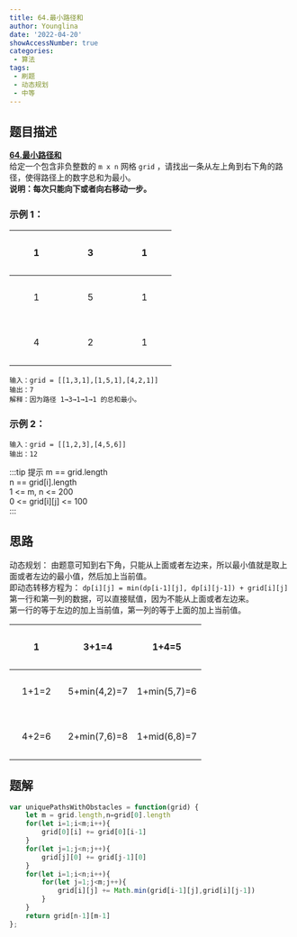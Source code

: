 ```yaml
---
title: 64.最小路径和
author: Younglina
date: '2022-04-20'
showAccessNumber: true
categories:
 - 算法
tags:
 - 刷题
 - 动态规划
 - 中等
---
```


## 题目描述

**[64.最小路径和](https://leetcode-cn.com/problems/minimum-path-sum/)**  
给定一个包含非负整数的 `m x n` 网格 `grid` ，请找出一条从左上角到右下角的路径，使得路径上的数字总和为最小。  
**说明：每次只能向下或者向右移动一步。** 
### 示例 1：
<div class="path-table">

| 1  |   3   |   1   |
| ---- | ---- | ---- |
|   1   |   5   |   1   |
|   4   |   2   |   1   |

</div>

```
输入：grid = [[1,3,1],[1,5,1],[4,2,1]]    
输出：7    
解释：因为路径 1→3→1→1→1 的总和最小。  
```

### 示例 2：

```
输入：grid = [[1,2,3],[4,5,6]]  
输出：12  
```

:::tip 提示
m == grid.length  
n == grid[i].length  
1 <= m, n <= 200  
0 <= grid[i][j] <= 100  
:::

## 思路
动态规划：
由题意可知到右下角，只能从上面或者左边来，所以最小值就是取上面或者左边的最小值，然后加上当前值。  
即动态转移方程为： `dp[i][j] = min(dp[i-1][j], dp[i][j-1]) + grid[i][j]`  
第一行和第一列的数据，可以直接赋值，因为不能从上面或者左边来。  
第一行的等于左边的加上当前值，第一列的等于上面的加上当前值。   

<div class="path-table">

| 1  |   3+1=4   |   1+4=5   |
| ---- | ---- | ---- |
|   1+1=2   |   5+min(4,2)=7   |   1+min(5,7)=6   |
|   4+2=6   |   2+min(7,6)=8   |   1+mid(6,8)=7   |

</div>

## 题解
```javascript
var uniquePathsWithObstacles = function(grid) {
    let m = grid.length,n=grid[0].length
    for(let i=1;i<m;i++){
        grid[0][i] += grid[0][i-1]
    }  
    for(let j=1;j<n;j++){
        grid[j][0] += grid[j-1][0]
    }  
    for(let i=1;i<n;i++){
        for(let j=1;j<m;j++){
            grid[i][j] += Math.min(grid[i-1][j],grid[i][j-1])
        }
    }
    return grid[n-1][m-1]
};
```

<style>
.path-table tr,.path-table td{
width: 80px;
height: 80px;
text-align: center;
}
.path-table tr:nth-child(2n){
    background-color: unset;
}
</style>